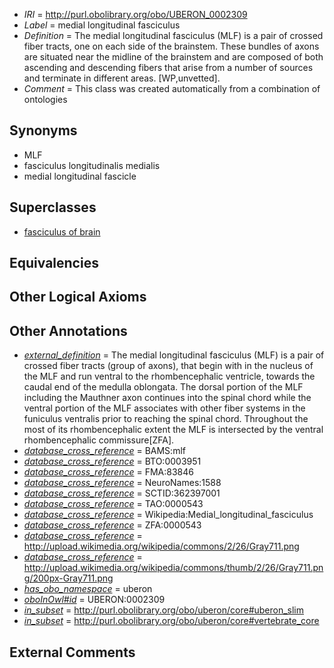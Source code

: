  * *IRI* = http://purl.obolibrary.org/obo/UBERON_0002309
 * *Label* = medial longitudinal fasciculus
 * *Definition* = The medial longitudinal fasciculus (MLF) is a pair of crossed fiber tracts, one on each side of the brainstem. These bundles of axons are situated near the midline of the brainstem and are composed of both ascending and descending fibers that arise from a number of sources and terminate in different areas. [WP,unvetted].
 * *Comment* = This class was created automatically from a combination of ontologies

## Synonyms

 * MLF
 * fasciculus longitudinalis medialis
 * medial longitudinal fascicle

## Superclasses

 * [fasciculus of brain](../../UBERON/38/UBERON_0005838.md)

## Equivalencies


## Other Logical Axioms


## Other Annotations

 * *[external_definition](../../UBPROP/01/UBPROP_0000001.md)* = The medial longitudinal fasciculus (MLF) is a pair of crossed fiber tracts (group of axons), that begin with in the nucleus of the MLF and run ventral to the rhombencephalic ventricle, towards the caudal end of the medulla oblongata.  The dorsal portion of the MLF including the Mauthner axon continues into the spinal chord while the ventral portion of the MLF associates with other fiber systems in the funiculus ventralis prior to reaching the spinal chord.  Throughout the most of its rhombencephalic extent the MLF is intersected by the ventral rhombencephalic commissure[ZFA].
 * *[database_cross_reference](../../ef/oboInOwl#hasDbXref.md)* = BAMS:mlf
 * *[database_cross_reference](../../ef/oboInOwl#hasDbXref.md)* = BTO:0003951
 * *[database_cross_reference](../../ef/oboInOwl#hasDbXref.md)* = FMA:83846
 * *[database_cross_reference](../../ef/oboInOwl#hasDbXref.md)* = NeuroNames:1588
 * *[database_cross_reference](../../ef/oboInOwl#hasDbXref.md)* = SCTID:362397001
 * *[database_cross_reference](../../ef/oboInOwl#hasDbXref.md)* = TAO:0000543
 * *[database_cross_reference](../../ef/oboInOwl#hasDbXref.md)* = Wikipedia:Medial_longitudinal_fasciculus
 * *[database_cross_reference](../../ef/oboInOwl#hasDbXref.md)* = ZFA:0000543
 * *[database_cross_reference](../../ef/oboInOwl#hasDbXref.md)* = http://upload.wikimedia.org/wikipedia/commons/2/26/Gray711.png
 * *[database_cross_reference](../../ef/oboInOwl#hasDbXref.md)* = http://upload.wikimedia.org/wikipedia/commons/thumb/2/26/Gray711.png/200px-Gray711.png
 * *[has_obo_namespace](../../ce/oboInOwl#hasOBONamespace.md)* = uberon
 * *[oboInOwl#id](../../id/oboInOwl#id.md)* = UBERON:0002309
 * *[in_subset](../../et/oboInOwl#inSubset.md)* = http://purl.obolibrary.org/obo/uberon/core#uberon_slim
 * *[in_subset](../../et/oboInOwl#inSubset.md)* = http://purl.obolibrary.org/obo/uberon/core#vertebrate_core

## External Comments


